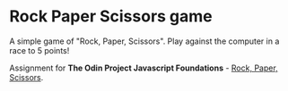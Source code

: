 # Rock Paper Scissors game

A simple game of "Rock, Paper, Scissors". Play against the computer in a race to 5 points!

Assignment for **The Odin Project Javascript Foundations** - [Rock, Paper, Scissors](https://www.theodinproject.com/lessons/foundations-rock-paper-scissors).
